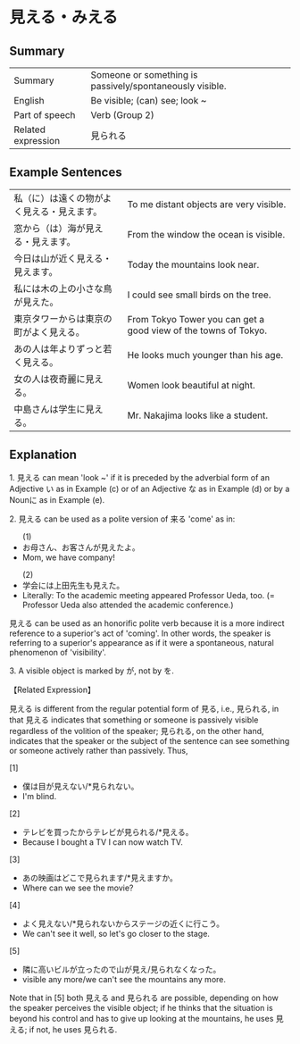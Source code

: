 # 見える・みえる

## Summary

<table><tr>   <td>Summary</td>   <td>Someone or something is passively/spontaneously visible.</td></tr><tr>   <td>English</td>   <td>Be visible; (can) see; look ~</td></tr><tr>   <td>Part of speech</td>   <td>Verb (Group 2)</td></tr><tr>   <td>Related expression</td>   <td>見られる</td></tr></table>

## Example Sentences

<table><tr>   <td>私（に）は遠くの物がよく見える・見えます。</td>   <td>To me distant objects are very visible.</td></tr><tr>   <td>窓から（は）海が見える・見えます。</td>   <td>From the window the ocean is visible.</td></tr><tr>   <td>今日は山が近く見える・見えます。</td>   <td>Today the mountains look near.</td></tr><tr>   <td>私には木の上の小さな鳥が見えた。</td>   <td>I could see small birds on the tree.</td></tr><tr>   <td>東京タワーからは東京の町がよく見える。</td>   <td>From Tokyo Tower you can get a good view of the towns of Tokyo.</td></tr><tr>   <td>あの人は年よりずっと若く見える。</td>   <td>He looks much younger than his age.</td></tr><tr>   <td>女の人は夜奇麗に見える。</td>   <td>Women look beautiful at night.</td></tr><tr>   <td>中島さんは学生に見える。</td>   <td>Mr. Nakajima looks like a student.</td></tr></table>

## Explanation

<p>1. <span class="cloze">見える</span> can mean 'look ~' if it is preceded by the adverbial form of an Adjective い as in Example (c) or of an Adjective な as in Example (d) or by a Nounに as in Example (e).</p>  <p>2. <span class="cloze">見える</span> can be used as a polite version of 来る 'come' as in:</p>  <ul>(1) <li>お母さん、お客さんが<span class="cloze">見えた</span>よ。</li> <li>Mom, we have company!</li> </ul>  <ul>(2) <li>学会には上田先生も<span class="cloze">見えた</span>。</li> <li>Literally: To the academic meeting appeared Professor Ueda, too. (= Professor Ueda also attended the academic conference.)</li> </ul>  <p><span class="cloze">見える</span> can be used as an honorific polite verb because it is a more indirect reference to a superior's act of 'coming'. In other words, the speaker is referring to a superior's appearance as if it were a spontaneous, natural phenomenon of 'visibility'.</p>  <p>3. A visible object is marked by が, not by を.</p>  <p>【Related Expression】</p>  <p><span class="cloze">見える</span> is different from the regular potential form of 見る, i.e., 見られる, in that <span class="cloze">見える</span> indicates that something or someone is passively visible regardless of the volition of the speaker; 見られる, on the other hand, indicates that the speaker or the subject of the sentence can see something or someone actively rather than passively. Thus,</p>  <p>[1]</p>  <ul> <li>僕は目が<span class="cloze">見えない</span>/*見られない。</li> <li>I'm blind.</li> </ul>  <p>[2]</p>  <ul> <li>テレビを買ったからテレビが見られる/*<span class="cloze">見える</span>。</li> <li>Because I bought a TV I can now watch TV.</li> </ul>  <p>[3]</p>  <ul> <li>あの映画はどこで見られます/*<span class="cloze">見えます</span>か。</li> <li>Where can we see the movie?</li> </ul>  <p>[4]</p>  <ul> <li>よく<span class="cloze">見えない</span>/*見られないからステージの近くに行こう。</li> <li>We can't see it well, so let's go closer to the stage.</li> </ul>  <p>[5]</p>  <ul> <li>隣に高いビルが立ったので山が<span class="cloze">見え</span>/見られなくなった。</li> <li>visible any more/we can't see the mountains any more.</li> </ul>  <p>Note that in [5] both <span class="cloze">見える</span> and 見られる are possible, depending on how the speaker perceives the visible object; if he thinks that the situation is beyond his control and has to give up looking at the mountains, he uses <span class="cloze">見える</span>; if not, he uses 見られる.</p>


